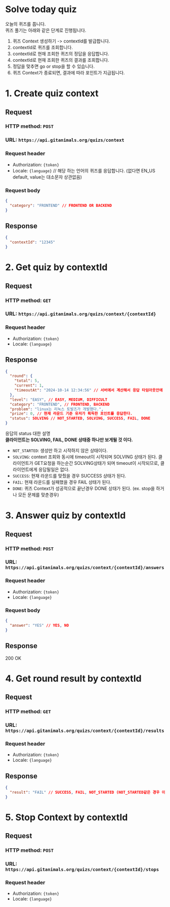 # Solve today quiz

오늘의 퀴즈를 풉니다.   
퀴즈 풀기는 아래와 같은 단계로 진행됩니다.   
   
1. 퀴즈 Context 생성하기 -> contextId를 발급합니다.
2. contextId로 퀴즈를 조회합니다.
3. contextId로 현재 조회한 퀴즈의 정답을 응답합니다.
4. contextId로 현재 조회한 퀴즈의 결과를 조회합니다.
5. 정답을 맞추면 go or stop을 할 수 있습니다.
6. 퀴즈 Context가 종료되면, 결과에 따라 포인트가 지급됩니다.


# 1. Create quiz context
## Request
### HTTP method: `POST`
### URL: `https://api.gitanimals.org/quizs/context`
### Request header
- Authorization: `{token}`
- Locale: `{language}` // 해당 하는 언어의 퀴즈를 응답합니다. (없다면 EN_US default, value는 대소문자 상관없음)

### Request body
```json
{
  "category": "FRONTEND" // FRONTEND OR BACKEND
}
```

## Response
```json
{
  "contextId": "12345"
}
```

# 2. Get quiz by contextId
## Request
### HTTP method: `GET`
### URL: `https://api.gitanimals.org/quizs/context/{contextId}`
### Request header
- Authorization: `{token}`
- Locale: `{language}`

## Response

```json
{
  "round": {
    "total": 5,
    "current": 1,
    "timeoutAt": "2024-10-14 12:34:56" // 서버에서 계산해서 응답 타임아웃안에 풀지 못하면 틀림 처리됨
  },
  "level": "EASY", // EASY, MEDIUM, DIFFICULT
  "category": "FRONTEND", // FRONTEND, BACKEND
  "problem": "linux는 리눅스 토발즈가 개발했다.",
  "prize": 0, // 현재 라운드 기준 유저가 획득한 포인트를 응답한다.
  "status": SOLVING // NOT_STARTED, SOLVING, SUCCESS, FAIL, DONE
}
```

응답의 status 대한 설명   
**클라이언트는 SOLVING, FAIL, DONE 상태중 하나만 보게될 것 이다.**

- `NOT_STARTED`: 생성만 하고 시작하지 않은 상태이다. 
- `SOLVING`: context 조회와 동시에 timeout이 시작되며 SOLVING 상태가 된다. 
           클라이언트가 GET요청을 하는순간 SOLVING상태가 되며 timeout이 시작되므로, 클라이언트에게 응답될일은 없다.   
- `SUCCESS`: 현재 라운드를 맞췄을 경우 SUCCESS 상태가 된다.
- `FAIL`: 현재 라운드를 실패했을 경우 FAIL 상태가 된다.
- `DONE`: 퀴즈 Context가 성공적으로 끝난경우 DONE 상태가 된다. (ex. stop을 하거나 모든 문제를 맞춘경우)

# 3. Answer quiz by contextId
## Request
### HTTP method: `POST`
### URL: `https://api.gitanimals.org/quizs/context/{contextId}/answers`
### Request header
- Authorization: `{token}`
- Locale: `{language}`
### Request body
```json
{
  "answer": "YES" // YES, NO
}
```

## Response
200 OK 

# 4. Get round result by contextId
## Request
### HTTP method: `GET`
### URL: `https://api.gitanimals.org/quizs/context/{contextId}/results`
### Request header
- Authorization: `{token}`
- Locale: `{language}`

## Response
```json
{
  "result": "FAIL" // SUCCESS, FAIL, NOT_STARTED (NOT_STARTED같은 경우 아직 풀지 않았다면 응답한다.)
}
```

# 5. Stop Context by contextId
## Request
### HTTP method: `POST`
### URL: `https://api.gitanimals.org/quizs/context/{contextId}/stops`
### Request header
- Authorization: `{token}`
- Locale: `{language}`
